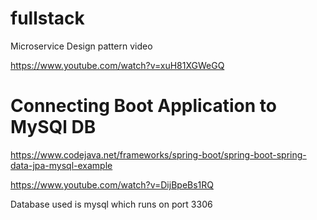 # fullstack



Microservice Design pattern video

https://www.youtube.com/watch?v=xuH81XGWeGQ


# Connecting Boot Application to MySQl DB

https://www.codejava.net/frameworks/spring-boot/spring-boot-spring-data-jpa-mysql-example

https://www.youtube.com/watch?v=DijBpeBs1RQ



Database used is mysql which runs on port 3306